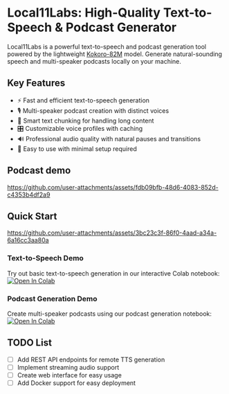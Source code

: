 # Local11Labs: High-Quality Text-to-Speech & Podcast Generator

Local11Labs is a powerful text-to-speech and podcast generation tool powered by the lightweight [Kokoro-82M](https://huggingface.co/hexgrad/Kokoro-82M) model. Generate natural-sounding speech and multi-speaker podcasts locally on your machine.

## Key Features
- ⚡ Fast and efficient text-to-speech generation
- 🎙️ Multi-speaker podcast creation with distinct voices
- 📝 Smart text chunking for handling long content
- 🎛️ Customizable voice profiles with caching
- 🔊 Professional audio quality with natural pauses and transitions
- 🚀 Easy to use with minimal setup required



## Podcast demo 

https://github.com/user-attachments/assets/fdb09bfb-48d6-4083-852d-c4353b4df2a9

## Quick Start
https://github.com/user-attachments/assets/3bc23c3f-86f0-4aad-a34a-6a16cc3aa80a


### Text-to-Speech Demo
Try out basic text-to-speech generation in our interactive Colab notebook:
[![Open In Colab](https://colab.research.google.com/assets/colab-badge.svg)](https://colab.research.google.com/drive/1Mi3IewrWoHunNEmPXcItCLom6Je8TeUw?usp=sharing)

### Podcast Generation Demo
Create multi-speaker podcasts using our podcast generation notebook:
[![Open In Colab](https://colab.research.google.com/assets/colab-badge.svg)](https://colab.research.google.com/drive/1v8pGGGLGEPhIva0Jq-YcrL1XYuZm_hYA?usp=sharing)

## TODO List
- [ ] Add REST API endpoints for remote TTS generation
- [ ] Implement streaming audio support
- [ ] Create web interface for easy usage
- [ ] Add Docker support for easy deployment

